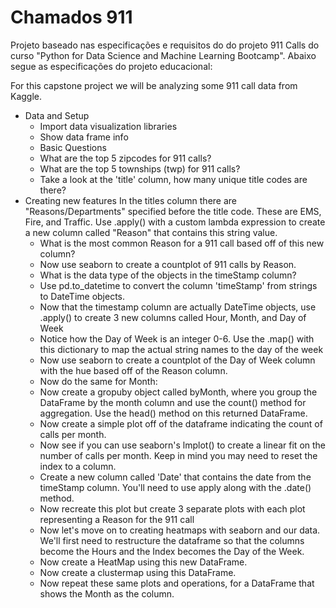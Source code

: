 # Chamados 911

Projeto baseado nas especificações e requisitos do do projeto 911 Calls do curso "Python for Data Science and Machine Learning Bootcamp".
Abaixo segue as especificações do projeto educacional:

For this capstone project we will be analyzing some 911 call data from Kaggle.
- Data and Setup
  - Import data visualization libraries
  - Show data frame info
  - Basic Questions
  - What are the top 5 zipcodes for 911 calls?
  - What are the top 5 townships (twp) for 911 calls?
  - Take a look at the 'title' column, how many unique title codes are there?
- Creating new features
In the titles column there are "Reasons/Departments" specified before the title code. These are EMS, Fire, and Traffic. Use .apply() with a custom lambda expression to create a new column called "Reason" that contains this string value.
  - What is the most common Reason for a 911 call based off of this new column?
  - Now use seaborn to create a countplot of 911 calls by Reason.
  - What is the data type of the objects in the timeStamp column?
  - Use pd.to_datetime to convert the column 'timeStamp' from strings to DateTime objects.
  - Now that the timestamp column are actually DateTime objects, use .apply() to create 3 new columns called Hour, Month, and Day of Week
  - Notice how the Day of Week is an integer 0-6. Use the .map() with this dictionary to map the actual string names to the day of the week
  - Now use seaborn to create a countplot of the Day of Week column with the hue based off of the Reason column.
  - Now do the same for Month:
  - Now create a gropuby object called byMonth, where you group the DataFrame by the month column and use the count() method for aggregation. Use the head() method on this returned DataFrame.
  - Now create a simple plot off of the dataframe indicating the count of calls per month.
  - Now see if you can use seaborn's lmplot() to create a linear fit on the number of calls per month. Keep in mind you may need to reset the index to a column. 
  - Create a new column called 'Date' that contains the date from the timeStamp column. You'll need to use apply along with the .date() method. 
  - Now recreate this plot but create 3 separate plots with each plot representing a Reason for the 911 call
  - Now let's move on to creating heatmaps with seaborn and our data. We'll first need to restructure the dataframe so that the columns become the Hours and the Index becomes the Day of the Week.
  - Now create a HeatMap using this new DataFrame.
  - Now create a clustermap using this DataFrame.
  - Now repeat these same plots and operations, for a DataFrame that shows the Month as the column.
